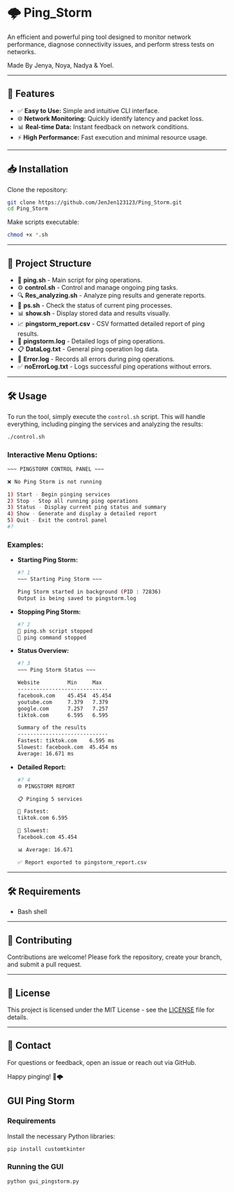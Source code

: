 
# 🌩️ Ping_Storm

An efficient and powerful ping tool designed to monitor network performance, diagnose connectivity issues, and perform stress tests on networks.

Made By Jenya, Noya, Nadya & Yoel.

---

## 🚀 Features

- ✅ **Easy to Use:** Simple and intuitive CLI interface.
- 🌐 **Network Monitoring:** Quickly identify latency and packet loss.
- 📊 **Real-time Data:** Instant feedback on network conditions.
- ⚡ **High Performance:** Fast execution and minimal resource usage.

---

## 📥 Installation

Clone the repository:

```bash
git clone https://github.com/JenJen123123/Ping_Storm.git
cd Ping_Storm
```

Make scripts executable:

```bash
chmod +x *.sh
```

---

## 📂 Project Structure

- 📄 **ping.sh** - Main script for ping operations.
- ⚙️ **control.sh** - Control and manage ongoing ping tasks.
- 🔍 **Res_analyzing.sh** - Analyze ping results and generate reports.
- 📌 **ps.sh** - Check the status of current ping processes.
- 📊 **show.sh** - Display stored data and results visually.
- 📈 **pingstorm_report.csv** - CSV formatted detailed report of ping results.
- 📑 **pingstorm.log** - Detailed logs of ping operations.
- 📋 **DataLog.txt** - General ping operation log data.
- 🚨 **Error.log** - Records all errors during ping operations.
- ✅ **noErrorLog.txt** - Logs successful ping operations without errors.

---

## 🛠️ Usage

To run the tool, simply execute the `control.sh` script. This will handle everything, including pinging the services and analyzing the results:

```bash
./control.sh
```

### Interactive Menu Options:

```bash
~~~ PINGSTORM CONTROL PANEL ~~~

❌ No Ping Storm is not running

1) Start - Begin pinging services
2) Stop - Stop all running ping operations
3) Status - Display current ping status and summary
4) Show - Generate and display a detailed report
5) Quit - Exit the control panel
#?
```

### Examples:

- **Starting Ping Storm:**

  ```bash
  #? 1
  ~~~ Starting Ping Storm ~~~

  Ping Storm started in background (PID : 72836)
  Output is being saved to pingstorm.log
  ```

- **Stopping Ping Storm:**

  ```bash
  #? 2
  🛑 ping.sh script stopped
  🛑 ping command stopped
  ```

- **Status Overview:**

  ```bash
  #? 3
  ~~~ Ping Storm Status ~~~

  Website         Min     Max
  -----------------------------
  facebook.com    45.454  45.454
  youtube.com     7.379   7.379
  google.com      7.257   7.257
  tiktok.com      6.595   6.595

  Summary of the results
  -----------------------------
  Fastest: tiktok.com    6.595 ms
  Slowest: facebook.com  45.454 ms
  Average: 16.671 ms
  ```

- **Detailed Report:**

  ```bash
  #? 4
  🌐 PINGSTORM REPORT

  📋 Pinging 5 services

  🚀 Fastest:
  tiktok.com 6.595

  🐢 Slowest:
  facebook.com 45.454

  📊 Average: 16.671

  ✅ Report exported to pingstorm_report.csv
  ```

---

## 🛠️ Requirements

- Bash shell

---

## 🤝 Contributing

Contributions are welcome! Please fork the repository, create your branch, and submit a pull request.

---

## 📄 License

This project is licensed under the MIT License - see the [LICENSE](LICENSE) file for details.

---

## 📧 Contact

For questions or feedback, open an issue or reach out via GitHub.

Happy pinging! 🚀🌩️


## GUI Ping Storm
### Requirements
Install the necessary Python libraries:
```bash
pip install customtkinter
```

### Running the GUI
```bash
python gui_pingstorm.py
```
